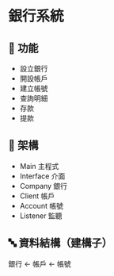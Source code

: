 # 銀行系統

## :atm: 功能

- 設立銀行
- 開設帳戶
- 建立帳號
- 查詢明細
- 存款
- 提款


## :wrench: 架構

- Main 主程式
- Interface 介面
- Company 銀行
- Client 帳戶
- Account 帳號
- Listener 監聽


## :abc: 資料結構（建構子）

銀行 <- 帳戶 <- 帳號
